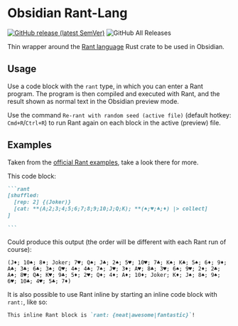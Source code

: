 # Obsidian Rant-Lang
[![GitHub release (latest SemVer)](https://img.shields.io/github/v/release/lanice/obsidian-rant?style=for-the-badge&sort=semver)](https://github.com/lanice/obsidian-rant/releases/latest)
![GitHub All Releases](https://img.shields.io/github/downloads/lanice/obsidian-rant/total?style=for-the-badge)

Thin wrapper around the [Rant language](https://rant-lang.org/) Rust crate to be used in Obsidian.

## Usage

Use a code block with the `rant` type, in which you can enter a Rant program.
The program is then compiled and executed with Rant, and the result shown as normal text in the Obsidian preview mode.

Use the command `Re-rant with random seed (active file)` (default hotkey: `Cmd+R`/`Ctrl+R`) to run Rant again on each block in the active (preview) file.

## Examples

Taken from the [official Rant examples](https://github.com/rant-lang/rant/tree/master/examples/rant), take a look there for more.

This code block:

````markdown
```rant
[shuffled: 
  [rep: 2] {(Joker)} 
  [cat: **(A;2;3;4;5;6;7;8;9;10;J;Q;K); **(♠;♥;♣;♦) |> collect]
]

```
````

Could produce this output (the order will be different with each Rant run of course):

```
(J♦; 10♠; 8♦; Joker; 7♥; Q♠; J♣; 2♠; 5♥; 10♥; 7♣; K♠; K♣; 5♠; 6♦; 9♦; A♣; 3♣; 6♣; 3♠; Q♥; 4♠; 4♣; 7♠; J♥; 3♦; A♥; 8♣; 3♥; 6♠; 9♥; 2♦; 2♣; A♠; 8♥; Q♣; K♥; 9♣; 5♦; 2♥; Q♦; 4♦; A♦; 10♦; Joker; K♦; J♠; 8♠; 9♠; 6♥; 10♣; 4♥; 5♣; 7♦)
```

It is also possible to use Rant inline by starting an inline code block with `rant:`, like so:

````markdown
This inline Rant block is `rant: {neat|awesome|fantastic}`!
````
